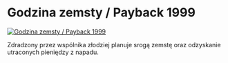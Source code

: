 Godzina zemsty / Payback 1999 
=============
[![Godzina zemsty / Payback 1999 ](http://vidos.pl/images/player.gif)](http://vidos.pl/godzina-zemsty-payback-1999)

 Zdradzony przez wspólnika złodziej planuje srogą zemstę oraz odzyskanie utraconych pieniędzy z napadu.

